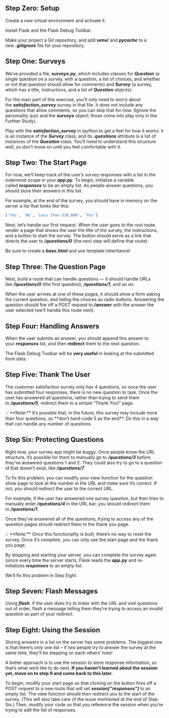 ## **Step Zero: Setup**

Create a new virtual environment and activate it.

Install Flask and the Flask Debug Toolbar.

Make your project a Git repository, and add ***venv/*** and ***__pycache__*** to a new ***.gitignore*** file for your repository.

## **Step One: Surveys**

We’ve provided a file, ***surveys.py***, which includes classes for ***Question*** (a single question on a survey, with a question, a list of choices, and whether or not that question should allow for comments) and ***Survey*** (a survey, which has a title, instructions, and a list of ***Question*** objects).

For the main part of this exercise, you’ll only need to worry about the ***satisfaction_survey*** survey in that file. It does not include any questions that allow comments, so you can skip that for now. (Ignore the personality quiz and the ***surveys*** object; those come into play only in the Further Study).

Play with the ***satisfaction_survey*** in ipython to get a feel for how it works: it is an instance of the ***Survey*** class, and its ***.questions*** attribute is a list of instances of the ***Question*** class. You’ll need to understand this structure well, so don’t move on until you feel comfortable with it.

## **Step Two: The Start Page**

For now, we’ll keep track of the user’s survey responses with a list in the outermost scope in your ***app.py***. To begin, initialize a variable called ***responses*** to be an empty list. As people answer questions, you should store their answers in this list.

For example, at the end of the survey, you should have in memory on the server a list that looks like this:

```python
['Yes', 'No', 'Less than $10,000', 'Yes']
```

Next, let’s handle our first request. When the user goes to the root route, render a page that shows the user the title of the survey, the instructions, and a button to start the survey. The button should serve as a link that directs the user to ***/questions/0*** (the next step will define that route).

Be sure to create a ***base.html*** and use template inheritance!

## **Step Three: The Question Page**

Next, build a route that can handle questions — it should handle URLs like ***/questions/0*** (the first question), ***/questions/1***, and so on.

When the user arrives at one of these pages, it should show a form asking the current question, and listing the choices as radio buttons. Answering the question should fire off a POST request to ***/answer*** with the answer the user selected (we’ll handle this route next).

## **Step Four: Handling Answers**

When the user submits an answer, you should append this answer to your ***responses*** list, and then **redirect** them to the next question.

The Flask Debug Toolbar will be **very useful** in looking at the submitted form data.

## **Step Five: Thank The User**

The customer satisfaction survey only has 4 questions, so once the user has submitted four responses, there is no new question to task. Once the user has answered all questions, rather than trying to send them to ***/questions/5***, redirect them to a simple “Thank You!” page.

<aside>
💡 **Note:** It’s possible that, in the future, this survey may include more than four questions, so **don’t hard-code 5 as the end**. Do this in a way that can handle any number of questions.

</aside>

## **Step Six: Protecting Questions**

Right now, your survey app might be buggy. Once people know the URL structure, it’s possible for them to manually go to ***/questions/3*** before they’ve answered questions 1 and 2. They could also try to go to a question id that doesn’t exist, like ***/questions/7***.

To fix this problem, you can modify your view function for the question show page to look at the number in the URL and make sure it’s correct. If not, you should redirect the user to the correct URL.

For example, if the user has answered one survey question, but then tries to manually enter ***/questions/4*** in the URL bar, you should redirect them to ***/questions/1***.

Once they’ve answered all of the questions, trying to access any of the question pages should redirect them to the thank you page.

<aside>
💡 **Note:** Once this functionality is built, there’s no way to reset the survey. Once it’s complete, you can only see the start page and the thank you page.

By stopping and starting your server, you can complete the survey again (since every time the server starts, Flask reads the ***app.py*** and re-initializes ***responses*** to an empty list.

We’ll fix this problem in Step Eight.

</aside>

## **Step Seven: Flash Messages**

Using ***flash***, if the user does try to tinker with the URL and visit questions out of order, flash a message telling them they’re trying to access an invalid question as part of your redirect.

## **Step Eight: Using the Session**

Storing answers in a list on the server has some problems. The biggest one is that there’s only one list – if two people try to answer the survey at the same time, they’ll be stepping on each others’ toes!

A better approach is to use the session to store response information, so that’s what we’d like to do next. **If you haven’t learned about the session yet, move on to step 9 and come back to this later.**

To begin, modify your start page so that clicking on the button fires off a POST request to a new route that will set ***session[“responses”]*** to an empty list. The view function should then redirect you to the start of the survey. (This will also take care of the issue mentioned at the end of Step Six.) Then, modify your code so that you reference the session when you’re trying to edit the list of responses.
